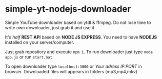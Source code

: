 # simple-yt-nodejs-downloader
Simple YouTube downloader based on ytdl &amp; ffmpeg. Do not lose time to write own downloader, just grab it and use it.

It's *half* **REST API** based on **NODE JS EXPRESS**. You need to have **NODEJS** installed on your server/computer.

Just grab repository and execute `npm i`. To run downloader just type `node app.js` or run `start.bat`.

To open downloader type `localhost:3000` or *Your adress IP:PORT* in browser. Downloaded files will appears in folders (mp3,mp4,mkv)